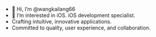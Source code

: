 - 👋 Hi, I’m @wangkailang66
- 👀 I’m interested in iOS. iOS development specialist.
- Crafting intuitive, innovative applications.
- Committed to quality, user experience, and collaboration.
